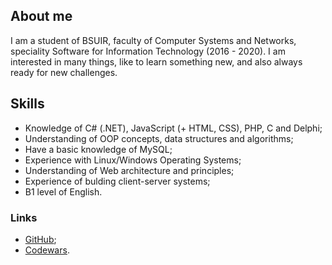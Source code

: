 ## About me
I am a student of BSUIR, faculty of Computer Systems and Networks, speciality Software for Information Technology (2016 - 2020). I am interested in many things, like to learn something new, and also always ready for new challenges.

## Skills
* Knowledge of C# (.NET), JavaScript (+ HTML, CSS), PHP, C and Delphi;
* Understanding of OOP concepts, data structures and algorithms;
* Have a basic knowledge of MySQL;
* Experience with Linux/Windows Operating Systems;
* Understanding of Web architecture and principles;
* Experience of bulding client-server systems;
* B1 level of English.



### Links
* [GitHub](https://github.com/AnnZh);
* [Codewars](https://www.codewars.com/users/AnnZh).

